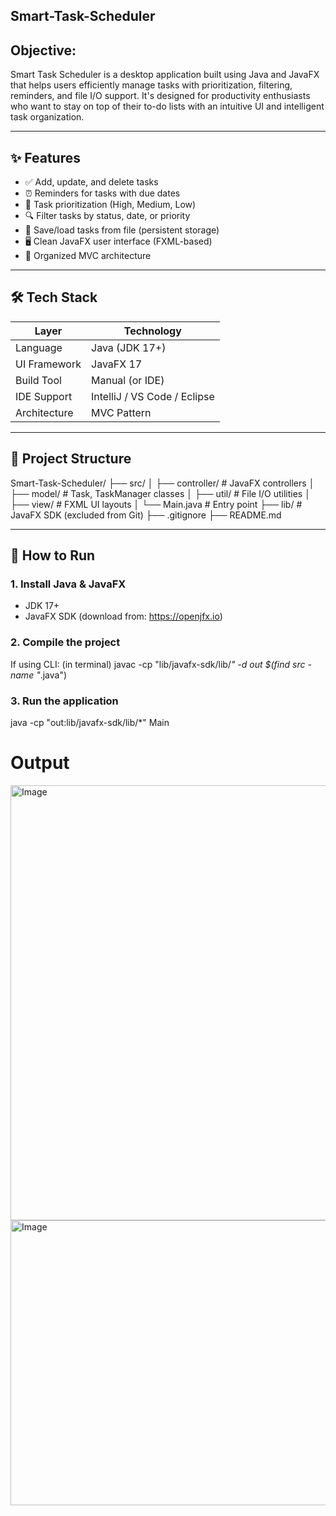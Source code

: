 ## Smart-Task-Scheduler
## Objective:
Smart Task Scheduler is a desktop application built using Java and JavaFX that helps users efficiently manage tasks with prioritization, filtering, reminders, and file I/O support. It's designed for productivity enthusiasts who want to stay on top of their to-do lists with an intuitive UI and intelligent task organization.

---

## ✨ Features

- ✅ Add, update, and delete tasks
- ⏰ Reminders for tasks with due dates
- 🎯 Task prioritization (High, Medium, Low)
- 🔍 Filter tasks by status, date, or priority
- 💾 Save/load tasks from file (persistent storage)
- 🖥️ Clean JavaFX user interface (FXML-based)
- 📂 Organized MVC architecture

---

## 🛠️ Tech Stack

| Layer         | Technology       |
|--------------|------------------|
| Language      | Java (JDK 17+)   |
| UI Framework  | JavaFX 17        |
| Build Tool    | Manual (or IDE)  |
| IDE Support   | IntelliJ / VS Code / Eclipse |
| Architecture  | MVC Pattern      |

---

## 📁 Project Structure
Smart-Task-Scheduler/
├── src/
│ ├── controller/ # JavaFX controllers
│ ├── model/ # Task, TaskManager classes
│ ├── util/ # File I/O utilities
│ ├── view/ # FXML UI layouts
│ └── Main.java # Entry point
├── lib/ # JavaFX SDK (excluded from Git)
├── .gitignore
├── README.md


---

## 🚀 How to Run

### 1. Install Java & JavaFX
- JDK 17+
- JavaFX SDK (download from: https://openjfx.io)

### 2. Compile the project
If using CLI:
(in terminal)
javac -cp "lib/javafx-sdk/lib/*" -d out $(find src -name "*.java")
### 3. Run the application
java -cp "out:lib/javafx-sdk/lib/*" Main

# Output
<img width="1291" height="696" alt="Image" src="https://github.com/user-attachments/assets/f9a4cbb5-c02c-4dd5-a740-78d27a1d94c9" />

<img width="1035" height="456" alt="Image" src="https://github.com/user-attachments/assets/be6d238b-d427-428c-8e84-7a3278df20e0" />
